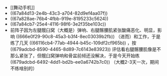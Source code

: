 - [[舞动手机]]
- ((67a84d13-2e4b-43c3-a704-82d9ef4aa07f))
- ((67a828ae-76b4-4fbb-919e-8195233c5624))
- ((67a84cb7-25e4-4116-98f6-3e2f35be103c))
- 前阵子因为左腿髋臼窝（大概是）弹响、右腿髂腰肌紧张酸痛恶化、明显，影响 ((666e0f29-90c8-45a3-b3f4-8ec03039b2fb)) （进而）和工作，于是练了几天 ((66116cb4-77ab-4944-b45c-109df2cf965b)) ，按 ((679adcbd-8590-4465-8d89-7c6143e83923)) 评估看右腿髂腰肌像是不那么紧张了，但髋臼窝弹响和骨盆前倾还没解决，于是今天开始练 ((679adcbd-6492-4dd1-bd2b-ee0a6742b7c0)) （大概2-3天一次，期间不练啥别的）